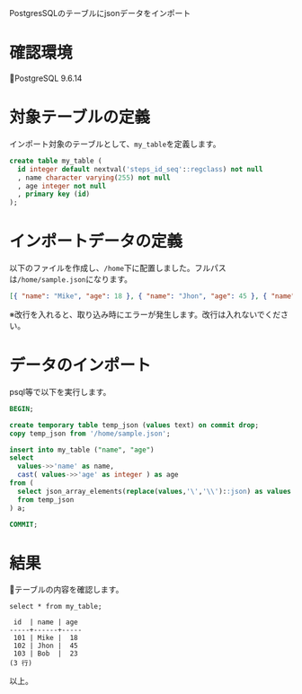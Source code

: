 PostgresSQLのテーブルにjsonデータをインポート

# 確認環境
📀PostgreSQL 9.6.14

# 対象テーブルの定義
インポート対象のテーブルとして、`my_table`を定義します。

```SQL
create table my_table (
  id integer default nextval('steps_id_seq'::regclass) not null
  , name character varying(255) not null
  , age integer not null
  , primary key (id)
);
```
# インポートデータの定義
以下のファイルを作成し、`/home`下に配置しました。フルパスは`/home/sample.json`になります。

```Javascript:sample.json
[{ "name": "Mike", "age": 18 }, { "name": "Jhon", "age": 45 }, { "name": "Bob", "age": 23 }]
```
※改行を入れると、取り込み時にエラーが発生します。改行は入れないでください。

# データのインポート
psql等で以下を実行します。

```SQL
BEGIN;

create temporary table temp_json (values text) on commit drop;
copy temp_json from '/home/sample.json';

insert into my_table ("name", "age") 
select 
  values->>'name' as name,
  cast( values->>'age' as integer ) as age
from (
  select json_array_elements(replace(values,'\','\\')::json) as values 
  from temp_json
) a; 

COMMIT;
```

# 結果
👀テーブルの内容を確認します。
```
select * from my_table;

 id  | name | age
-----+------+-----
 101 | Mike |  18
 102 | Jhon |  45
 103 | Bob  |  23
(3 行)
```

以上。